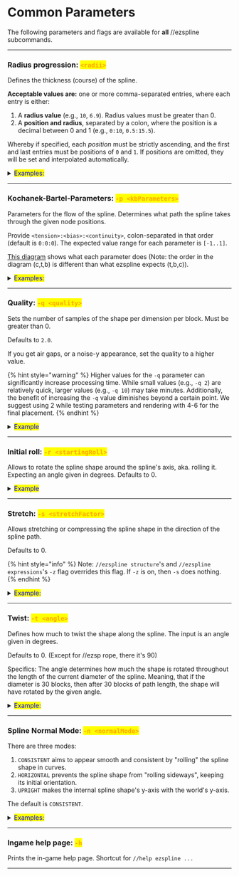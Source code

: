 # Common Parameters

The following parameters and flags are available for **all** //ezspline subcommands.

***

### Radius progression: <mark style="color:orange;">`<radii>`</mark>

Defines the thickness (course) of the spline.

**Acceptable values are:** one or more comma-separated entries, where each entry is either:

1. A **radius value** (e.g., `10`, `6.9`). Radius values must be greater than 0.
2. A **position and radius**, separated by a colon, where the position is a decimal between 0 and 1 (e.g., `0:10`, `0.5:15.5`).

Whereby if specified, each _position_ must be strictly ascending, and the first and last entries must be positions of `0` and `1`. If positions are omitted, they will be set and interpolated automatically.

<details>

<summary><mark style="color:blue;">Examples:</mark></summary>

Example command: `//ezsp rope clay`` `**`<radii>`**

Single radius entry: GIF going from `//ezsp rope clay`` `**`5`** through up to `//ezsp rope clay`` `**`10`**.

![](../../.gitbook/assets/SplinesRadii_example1.gif)&#x20;

Two radii entries: `//ezsp rope clay`` `**`1,12`** . The spline starts with radius 1 and progressively gets thicker up to radius 12 at the end.

![](../../.gitbook/assets/SplinesRadii_example2.png)

Triple radii entries: `//ezsp rope clay`` `**`1,12,1`**. The spline starts with radius 1, and progressively gets larger up until the middle of the spline (50% of the path) where it reaches 12 and goes back to radius 1 towards the end:

![](../../.gitbook/assets/SplinesRadii_example3.png)

As the first and last values always define the start- and end-radius of the spline and as all unspecified positions in between are interpolated, that means `1,12,1` (no positions specified) is expanded to **`0`**`:1,`**`0.5`**`:12,`**`1`**`:1` when you execute the command. You may also specify the positions yourself though.

Here's a GIF going from `1,`**`0.1`**`:12,1` up through `1,`**`0.9`**`:12,1`. This shifts the "keyframe position" of our radius-12-entry throughout the spline (start and end are still fixed at radius 1):

![](../../.gitbook/assets/SplinesRadii_example4.gif)&#x20;

You may define any number of entries and their respective positions.

`//ezsp rope clay 2,10,2,12,2,10,2`

![](../../.gitbook/assets/SplinesRadii_example5.png)

</details>

***

### Kochanek-Bartel-Parameters: <mark style="color:orange;">`-p <kbParameters>`</mark>

Parameters for the flow of the spline. Determines what path the spline takes through the given node positions.

Provide `<tension>:<bias>:<continuity>`, colon-separated in that order (default is `0:0:0`). The expected value range for each parameter is `[-1..1]`.

[This diagram](https://en.wikipedia.org/wiki/Kochanek%E2%80%93Bartels_spline#/media/File:Kochanek_bartels_spline.svg) shows what each parameter does (Note: the order in the diagram (c,t,b) is different than what ezspline expects (t,b,c)).

<details>

<summary><mark style="color:blue;">Examples:</mark></summary>

Example command: `//ezsp polygon clay 10 4`` `**`-p <kbParameters>`**

**`-p 0:0:0`**

![](../../.gitbook/assets/SplinesKBParameters_example1.png)

**`-p 0:-1:0`**

![](../../.gitbook/assets/SplinesKBParameters_example2.png)

**`-p -1:0:0`**

![](../../.gitbook/assets/SplinesKBParameters_example4.png)

**`-p 0:1:0`**

![](../../.gitbook/assets/SplinesKBParameters_example3.png)

</details>

***

### Quality: <mark style="color:orange;">`-q <quality>`</mark>

Sets the number of samples of the shape per dimension per block. Must be greater than 0.

Defaults to `2.0`.

If you get air gaps, or a noise-y appearance, set the quality to a higher value.

{% hint style="warning" %}
Higher values for the `-q` parameter can significantly increase processing time. While small values (e.g., `-q 2`) are relatively quick, larger values (e.g., `-q 10`) may take minutes. Additionally, the benefit of increasing the `-q` value diminishes beyond a certain point. We suggest using 2 while testing parameters and rendering with 4-6 for the final placement.
{% endhint %}

<details>

<summary><mark style="color:blue;">Example</mark></summary>

Example command: `//ezspline beads clay 10`` `**`-q <quality>`**

Gif start at `-q 1` and moves up to `-q 7`.

![](../../.gitbook/assets/SplinesQuality_example.gif)

For this example, `-q 2` took less than a second, and `-q 7` already took 20 seconds.

</details>

***

### Initial roll: <mark style="color:orange;">`-r <startingRoll>`</mark>

Allows to rotate the spline shape around the spline's axis, aka. rolling it. Expecting an angle given in degrees. Defaults to 0.

<details>

<summary><mark style="color:blue;">Example</mark></summary>

Example command: `//ezspline 2d Re(Y1:-0.2,Y2:0.2) clay 10`` `**`-r <angle>`**

Gif start at `-q 0` and moves up to `-q 180`.

![](../../.gitbook/assets/SplinesRollParameter.gif)

</details>

***

### Stretch: <mark style="color:orange;">`-s <stretchFactor>`</mark>

Allows stretching or compressing the spline shape in the direction of the spline path.

Defaults to 0.

{% hint style="info" %}
Note: `//ezspline structure`'s and `//ezspline expressions`'s `-z` flag overrides this flag. If `-z` is on, then `-s` does nothing.
{% endhint %}

<details>

<summary><mark style="color:blue;">Example:</mark></summary>

Example command: `//ezsp 3d Chainlink clay 10`` `**`-s <stretchFactor>`**

Gif starts at `-s 0.2`, briefly pauses at `-s 1`, and increases up to `-s 4`.

![](../../.gitbook/assets/SplinesStretchParameter.gif)

</details>

***

### Twist: <mark style="color:orange;">`-t <angle>`</mark>

Defines how much to twist the shape along the spline. The input is an angle given in degrees.

Defaults to 0. (Except for //ezsp rope, there it's 90)

Specifics: The angle determines how much the shape is rotated throughout the length of the current diameter of the spline. Meaning, that if the diameter is 30 blocks, then after 30 blocks of path length, the shape will have rotated by the given angle.

<details>

<summary><mark style="color:blue;">Example:</mark></summary>

Example command: `//ezsp 2d Polygon(S:4) clay 10`` `**`-t <angle>`**

Gif starts at `-t 0` and increases up to `-t 90`.

![](../../.gitbook/assets/SplinesTwist_example.gif)

</details>

***





### Spline Normal Mode: <mark style="color:orange;">`-n <normalMode>`</mark>

There are three modes:

1. `CONSISTENT` aims to appear smooth and consistent by "rolling" the spline shape in curves.
2. `HORIZONTAL` prevents the spline shape from "rolling sideways", keeping its initial orientation.
3. `UPRIGHT` makes the internal spline shape's y-axis with the world's y-axis.

The default is `CONSISTENT`.

<details>

<summary><mark style="color:blue;">Examples:</mark></summary>

Example command: `//ezspline expression black,red,blue,white,yellow 5 -o`` `**`-n <normalMode>`**` ``((z%2)>1.5?5:2*(x>0)+(y>0))+0.001`

`-n CONSISTENT`: The default value. The spline curves around the path in a smooth fashion. Towards the end, a noticeable amount of rolling has accumulated since. (At the start white+red is the top surface, while towards the end white+blue is at the top -> the spline "rolled").

![](../../.gitbook/assets/SplinesNormalMode_example1.png) ![](../../.gitbook/assets/SplinesKBParameters_example7.png)

`-n HORIZONTAL`: The spline tries to align the originally upwards-facing surface to remain upwards, preventing itself from "rolling sideways". You can see that by the fact the white+red face is facing upwards throughout the entire spline.

![](../../.gitbook/assets/SplinesNormalMode_example2.png) ![](../../.gitbook/assets/SplinesKBParameters_example8.png)

`-n UPRIGHT`: The internal y-axis is always aligned with the world's y-axis instead of being perpendicular to the path. Notice how the yellow stripes are not perpendicular but perfectly vertical now.

![](../../.gitbook/assets/SplinesNormalMode_example3.png) ![](../../.gitbook/assets/SplinesKBParameters_example9.png)





Another comparison:



#### Another more dramatic example (same command, different path):

`-n CONSISTENT`

![](../../.gitbook/assets/SplinesNormalMode_example4.png)

`-n HORIZONTAL`: Spline is forced to twist itself at steep/vertical sections to remain horizontal. (Here, it always tries to put the white+red surface at the top).

![](../../.gitbook/assets/SplinesNormalMode_example5.png)

`-n UPRIGHT`: As you'd expect, when the spline's y-axis is perfectly vertical, then it does not like steep/vertical path sections...

![](../../.gitbook/assets/SplinesNormalMode_example6.png)

</details>

***

### Ingame help page: <mark style="color:orange;">`-h`</mark>

Prints the in-game help page. Shortcut for `//help ezspline ...`

***
